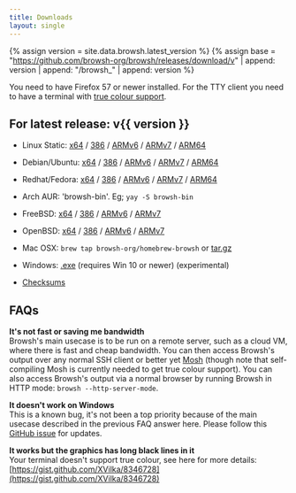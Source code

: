 ```yaml
---
title: Downloads
layout: single
---
```


{% assign version = site.data.browsh.latest_version %}
{%
  assign base = "https://github.com/browsh-org/browsh/releases/download/v"
  | append: version
  | append: "/browsh_"
  | append: version
%}

You need to have Firefox 57 or newer installed. For the TTY client you need to have a
terminal with [true colour support](https://gist.github.com/XVilka/8346728).

## For latest release: v{{ version }}

* Linux Static: [x64]({{base}}_linux_amd64) / [386]({{base}}_linux_386) / [ARMv6]({{base}}_linux_armv6) / [ARMv7]({{base}}_linux_armv7) / [ARM64]({{base}}_linux_arm64)
* Debian/Ubuntu: [x64]({{base}}_linux_amd64.deb) / [386]({{base}}_linux_386.deb) / [ARMv6]({{base}}_linux_armv6.deb) / [ARMv7]({{base}}_linux_armv7.deb) / [ARM64]({{base}}_linux_arm64.deb)
* Redhat/Fedora: [x64]({{base}}_linux_amd64.rpm) / [386]({{base}}_linux_386.rpm) / [ARMv6]({{base}}_linux_armv6.rpm) / [ARMv7]({{base}}_linux_armv7.rpm) / [ARM64]({{base}}_linux_arm64.rpm)
* Arch AUR: 'browsh-bin'. Eg; `yay -S browsh-bin`
* FreeBSD: [x64]({{base}}_freebsd_amd64) / [386]({{base}}_freebsd_386) / [ARMv6]({{base}}_freebsd_armv6) / [ARMv7]({{base}}_freebsd_armv7)
* OpenBSD: [x64]({{base}}_openbsd_amd64) / [386]({{base}}_openbsd_386) / [ARMv6]({{base}}_openbsd_armv6) / [ARMv7]({{base}}_openbsd_armv7)
* Mac OSX: `brew tap browsh-org/homebrew-browsh` or [tar.gz]({{base}}_darwin_amd64.tar.gz)
* Windows: [.exe]({{base}}_windows_amd64.exe) (requires Win 10 or newer) (experimental)

* [Checksums]({{base}}_checksums.txt)

## FAQs

**It's not fast or saving me bandwidth**    
Browsh's main usecase is to be run on a remote server, such as a cloud VM, where there is
fast and cheap bandwidth. You can then access Browsh's output over any normal SSH client
or better yet [Mosh](https://mosh.org/) (though note that self-compiling Mosh is currently needed to get true colour support). You can also access Browsh's output via a normal browser by running Browsh in HTTP mode: `browsh --http-server-mode`.

**It doesn't work on Windows**    
This is a known bug, it's not been a top priority because of the main usecase described
in the previous FAQ answer here. Please follow this [GitHub issue](https://github.com/browsh-org/browsh/issues/32) for updates.

**It works but the graphics has long black lines in it**    
Your terminal doesn't support true colour, see here for more details: [https://gist.github.com/XVilka/8346728](https://gist.github.com/XVilka/8346728)
